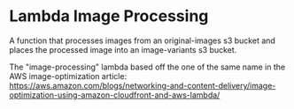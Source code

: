 # Lambda Image Processing

A function that processes images from an original-images s3 bucket and places the processed image into an image-variants s3 bucket.

The "image-processing" lambda based off the one of the same name in the AWS image-optimization article: <https://aws.amazon.com/blogs/networking-and-content-delivery/image-optimization-using-amazon-cloudfront-and-aws-lambda/>
